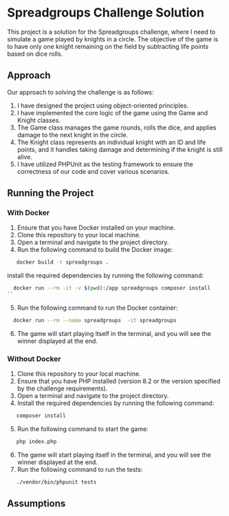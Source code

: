 # Spreadgroups Challenge Solution

This project is a solution for the Spreadgroups challenge, where I need to simulate a game played by knights in a circle. The objective of the game is to have only one knight remaining on the field by subtracting life points based on dice rolls.

## Approach

Our approach to solving the challenge is as follows:

1. I have designed the project using object-oriented principles.
2. I have implemented the core logic of the game using the Game and Knight classes.
3. The Game class manages the game rounds, rolls the dice, and applies damage to the next knight in the circle.
4. The Knight class represents an individual knight with an ID and life points, and it handles taking damage and determining if the knight is still alive.
5. I have utilized PHPUnit as the testing framework to ensure the correctness of our code and cover various scenarios.

## Running the Project

### With Docker

1. Ensure that you have Docker installed on your machine.
2. Clone this repository to your local machine.
3. Open a terminal and navigate to the project directory.
4. Run the following command to build the Docker image:
    
```bash
   docker build -t spreadgroups .
```

install the required dependencies by running the following command:

```bash
  docker run --rm -it -v $(pwd):/app spreadgroups composer install
``

```
   5. Run the following command to run the Docker container:

```bash
  docker run --rm --name spreadgroups  -it spreadgroups
```
 
6. The game will start playing itself in the terminal, and you will see the winner displayed at the end.
### Without Docker

1. Clone this repository to your local machine.
2. Ensure that you have PHP installed (version 8.2 or the version specified by the challenge requirements).
3. Open a terminal and navigate to the project directory.
4. Install the required dependencies by running the following command:

```bash
   composer install
```
5. Run the following command to start the game:

```bash
   php index.php
```
6. The game will start playing itself in the terminal, and you will see the winner displayed at the end.
7. Run the following command to run the tests:

```bash
   ./vendor/bin/phpunit tests
```
## Assumptions
